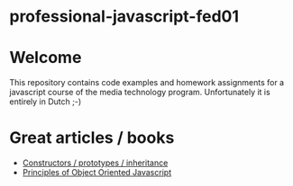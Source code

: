 professional-javascript-fed01
=============================

# Welcome
This repository contains code examples and homework assignments for a javascript course of the media technology program. Unfortunately it is entirely in Dutch ;-)

# Great articles / books
- [Constructors / prototypes / inheritance](http://pivotallabs.com/javascript-constructors-prototypes-and-the-new-keyword/)
- [Principles of Object Oriented Javascript](http://shop.oreilly.com/product/9781593275402.do)

